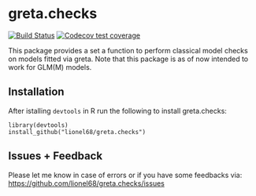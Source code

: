 
<!-- README.md is generated from README.Rmd. Please edit that file -->

# greta.checks

<!-- badges: start -->

<!-- once you've signed into travis and set it to wath your new repository, you can edit the following badges to point to your repo -->

[![Build
Status](https://travis-ci.org/lionel68/greta.checks.svg?branch=master)](https://travis-ci.org/lionel68/greta.checks)
[![Codecov test
coverage](https://codecov.io/gh/lionel68/greta.checks/branch/master/graph/badge.svg)](https://codecov.io/gh/lionel68/greta.checks?branch=master)
<!-- badges: end -->

This package provides a set a function to perform classical model checks on models fitted via greta. Note that this package is as of now intended to work for GLM(M) models.

## Installation

After istalling ```devtools``` in R run the following to install greta.checks:

```
library(devtools)
install_github("lionel68/greta.checks")
```

## Issues + Feedback

Please let me know in case of errors or if you have some feedbacks via: https://github.com/lionel68/greta.checks/issues
